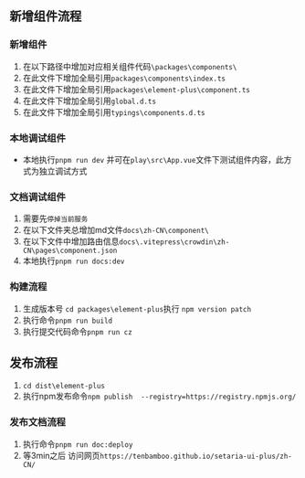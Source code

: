## 新增组件流程


### 新增组件

1. 在以下路径中增加对应相关组件代码`\packages\components\`
2. 在此文件下增加全局引用`packages\components\index.ts`
3. 在此文件下增加全局引用`packages\element-plus\component.ts`
4. 在此文件下增加全局引用`global.d.ts`
5. 在此文件下增加全局引用`typings\components.d.ts`

### 本地调试组件

- 本地执行`pnpm run dev` 并可在`play\src\App.vue`文件下测试组件内容，此方式为独立调试方式

### 文档调试组件

1. 需要先`停掉当前服务`
2. 在以下文件夹总增加md文件`docs\zh-CN\component\`
3. 在以下文件中增加路由信息`docs\.vitepress\crowdin\zh-CN\pages\component.json`
4. 本地执行`pnpm run docs:dev`


### 构建流程
1. 生成版本号 `cd packages\element-plus`执行 `npm version patch`
2. 执行命令`pnpm run build`
3. 执行提交代码命令`pnpm run cz`

## 发布流程
1. `cd dist\element-plus`
2. 执行npm发布命令`npm publish  --registry=https://registry.npmjs.org/ `

### 发布文档流程
1. 执行命令`pnpm run doc:deploy`
2. 等3min之后 访问网页`https://tenbamboo.github.io/setaria-ui-plus/zh-CN/`

